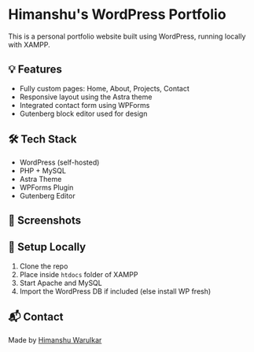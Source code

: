 # Himanshu's WordPress Portfolio

This is a personal portfolio website built using WordPress, running locally with XAMPP.

## 💡 Features

- Fully custom pages: Home, About, Projects, Contact
- Responsive layout using the Astra theme
- Integrated contact form using WPForms
- Gutenberg block editor used for design

## 🛠 Tech Stack

- WordPress (self-hosted)
- PHP + MySQL
- Astra Theme
- WPForms Plugin
- Gutenberg Editor

## 📸 Screenshots



## 🚀 Setup Locally

1. Clone the repo
2. Place inside `htdocs` folder of XAMPP
3. Start Apache and MySQL
4. Import the WordPress DB if included (else install WP fresh)


## 📬 Contact

Made by [Himanshu Warulkar](https://www.linkedin.com/in/himanshu-warulkar/)
